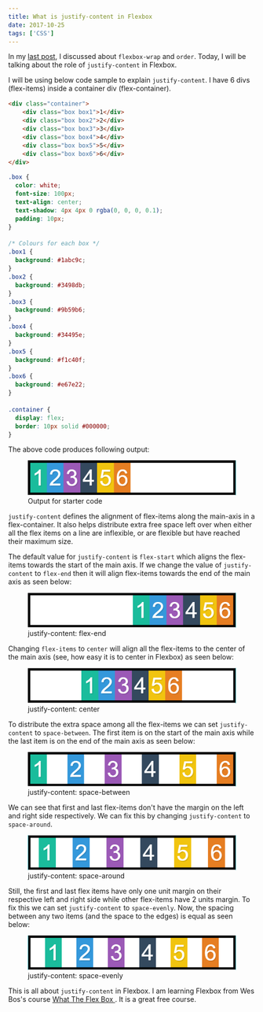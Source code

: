 ```yaml
---
title: What is justify-content in Flexbox
date: 2017-10-25
tags: ['CSS']
---
```


<p class="intro">In my <a href="https://anku255.github.io/blog/flexbox-wrapping/">last post</a>, I discussed about <code>flexbox-wrap</code> and <code>order</code>. Today, I will be talking about the role of <code>justify-content</code> in Flexbox.</p>

I will be using below code sample to explain `justify-content`. I have 6 divs (flex-items) inside a container div (flex-container).

```html
<div class="container">
    <div class="box box1">1</div>
    <div class="box box2">2</div>
    <div class="box box3">3</div>
    <div class="box box4">4</div>
    <div class="box box5">5</div>
    <div class="box box6">6</div>
</div>
```

```css
.box {
  color: white;
  font-size: 100px;
  text-align: center;
  text-shadow: 4px 4px 0 rgba(0, 0, 0, 0.1);
  padding: 10px;
}

/* Colours for each box */
.box1 {
  background: #1abc9c;
}
.box2 {
  background: #3498db;
}
.box3 {
  background: #9b59b6;
}
.box4 {
  background: #34495e;
}
.box5 {
  background: #f1c40f;
}
.box6 {
  background: #e67e22;
}

.container {
  display: flex;
  border: 10px solid #000000;
}
```

The above code produces following output:

<figure>
  <img src="./justify-content.png" />
  <figcaption>Output for starter code</figcaption>
</figure>

`justify-content` defines the alignment of flex-items along the main-axis in a flex-container. It also helps distribute extra free space left over when either all the flex items on a line are inflexible, or are flexible but have reached their maximum size.

The default value for `justify-content` is `flex-start` which aligns the flex-items towards the start of the main axis. If we change the value of `justify-content` to `flex-end` then it will align flex-items towards the end of the main axis as seen below:

<figure>
  <img src="./justify-content-flex-end.png" />
  <figcaption>justify-content: flex-end</figcaption>
</figure>

Changing `flex-items` to `center` will align all the flex-items to the center of the main axis (see, how easy it is to center in Flexbox) as seen below:

<figure>
  <img src="./justify-content-center.png" />
  <figcaption>justify-content: center</figcaption>
</figure>

To distribute the extra space among all the flex-items we can set `justify-content` to `space-between`. The first item is on the start of the main axis while the last item is on the end of the main axis as seen below:

<figure>
  <img src="./justify-content-space-between.png" />
  <figcaption>justify-content: space-between</figcaption>
</figure>

We can see that first and last flex-items don't have the margin on the left and right side respectively. We can fix this by changing `justify-content` to `space-around`.

<figure>
  <img src="./justify-content-space-around.png" />
  <figcaption>justify-content: space-around</figcaption>
</figure>

Still, the first and last flex items have only one unit margin on their respective left and right side while other flex-items have 2 units margin. To fix this we can set `justify-content` to `space-evenly`. Now, the spacing between any two items (and the space to the edges) is equal as seen below:

<figure>
  <img src="./justify-content-space-evenly.png" />
  <figcaption>justify-content: space-evenly</figcaption>
</figure>

This is all about `justify-content` in Flexbox. I am learning Flexbox from Wes Bos's course <a href="https://flexbox.io" target="_blank" >What The Flex Box </a>. It is a great free course.
